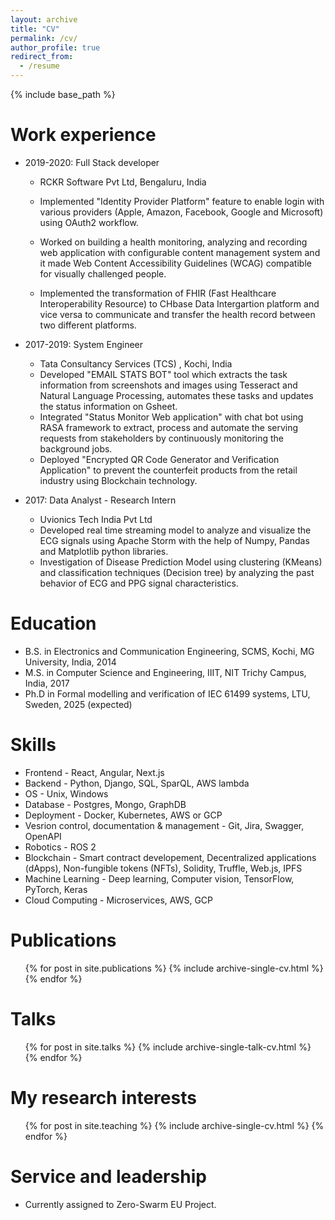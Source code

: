 ```yaml
---
layout: archive
title: "CV"
permalink: /cv/
author_profile: true
redirect_from:
  - /resume
---
```


{% include base_path %}

Work experience
======
* 2019-2020: Full Stack developer
  * RCKR Software Pvt Ltd, Bengaluru, India

  * Implemented "Identity Provider Platform" feature to enable login with various providers (Apple, Amazon, Facebook, Google and Microsoft) using OAuth2 workflow.
  * Worked on building a health monitoring, analyzing and recording web application with configurable content management system and it made Web Content Accessibility       Guidelines (WCAG) compatible for visually challenged people.
  * Implemented the transformation of FHIR (Fast Healthcare Interoperability Resource) to CHbase Data Intergartion platform and vice versa to communicate and transfer     the health record between two different platforms.


* 2017-2019: System Engineer
  * Tata Consultancy Services (TCS) , Kochi, India
  * Developed "EMAIL STATS BOT" tool which extracts the task information from screenshots and images using Tesseract and Natural Language Processing, automates these       tasks and updates the status information on Gsheet.
  * Integrated "Status Monitor Web application" with chat bot using RASA framework to extract, process and automate the serving requests from stakeholders by               continuously monitoring the background jobs.
  * Deployed "Encrypted QR Code Generator and Verification Application" to prevent the counterfeit
    products from the retail industry using Blockchain technology.

* 2017: Data Analyst - Research Intern
  * Uvionics Tech India Pvt Ltd
  * Developed real time streaming model to analyze and visualize the ECG signals using Apache Storm with the help of Numpy, Pandas and Matplotlib python libraries.
  * Investigation of Disease Prediction Model using clustering (KMeans) and classification techniques (Decision tree) by analyzing the past behavior of ECG and PPG         signal characteristics.



Education
======
* B.S. in Electronics and Communication Engineering, SCMS, Kochi, MG University, India, 2014
* M.S. in Computer Science and Engineering, IIIT, NIT Trichy Campus, India, 2017
* Ph.D in Formal modelling and verification of IEC 61499 systems, LTU, Sweden, 2025 (expected)



Skills
======

* Frontend - React, Angular, Next.js
* Backend - Python, Django, SQL, SparQL, AWS lambda
* OS - Unix, Windows
* Database - Postgres, Mongo, GraphDB
* Deployment - Docker, Kubernetes, AWS or GCP
* Vesrion control, documentation & management - Git, Jira, Swagger, OpenAPI 
* Robotics - ROS 2
* Blockchain - Smart contract developement, Decentralized applications (dApps), Non-fungible tokens (NFTs), Solidity, Truffle, Web.js, IPFS
* Machine Learning - Deep learning, Computer vision, TensorFlow, PyTorch, Keras
* Cloud Computing - Microservices, AWS, GCP 


Publications
======
  <ul>{% for post in site.publications %}
    {% include archive-single-cv.html %}
  {% endfor %}</ul>
  
Talks
======
  <ul>{% for post in site.talks %}
    {% include archive-single-talk-cv.html %}
  {% endfor %}</ul>
  
My research interests
======
  <ul>{% for post in site.teaching %}
    {% include archive-single-cv.html %}
  {% endfor %}</ul>
  
Service and leadership
======
* Currently assigned to Zero-Swarm EU Project.
